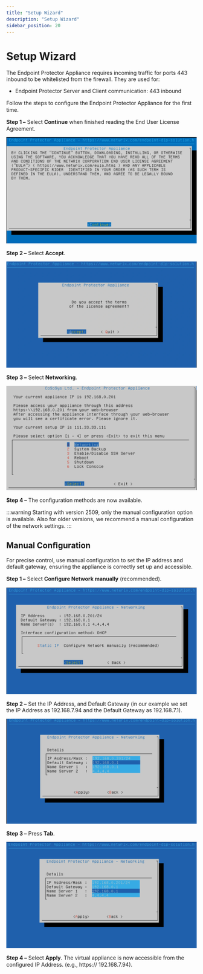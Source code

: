 ```yaml
---
title: "Setup Wizard"
description: "Setup Wizard"
sidebar_position: 20
---
```


# Setup Wizard

The Endpoint Protector Appliance requires incoming traffic for ports 443 inbound to be whitelisted
from the firewall. They are used for:

- Endpoint Protector Server and Client communication: 443 inbound

Follow the steps to conﬁgure the Endpoint Protector Appliance for the ﬁrst time.

**Step 1 –** Select **Continue** when ﬁnished reading the End User License Agreement.

![End User License Agreement](licenseagreement.webp)

**Step 2 –** Select **Accept**.

![Accepting the term of the license](acceptagreement.webp)

**Step 3 –** Select **Networking**.

![Selecting Networking](networking.webp)

**Step 4 –** The conﬁguration methods are now available.

:::warning
Starting with version 2509, only the manual configuration option is available. Also for older versions, we recommend a manual conﬁguration of the network settings.
:::


## Manual Conﬁguration

For precise control, use manual configuration to set the IP address and default gateway, ensuring
the appliance is correctly set up and accessible.

**Step 1 –** Select **Conﬁgure Network manually** (recommended).

![Manual Network configuration for Endpoint Protector Appliance](manualnetworkconfig.png)

**Step 2 –** Set the IP Address, and Default Gateway (in our example we set the IP Address as
192.168.7.94 and the Default Gateway as 192.168.7.1).

![Setting IP and default GateAway](setip.webp)

**Step 3 –** Press **Tab**.

![Select tab to move to the apply button](setip21.webp)

**Step 4 –** Select **Apply**. The virtual appliance is now accessible from the conﬁgured IP
Address. (e.g., https:// 192.168.7.94).

